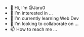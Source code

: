 - 👋 Hi, I’m @Jaru0
- 👀 I’m interested in ...
- 🌱 I’m currently learning Web Dev
- 💞️ I’m looking to collaborate on ...
- 📫 How to reach me ...

<!---
Jaru0/Jaru0 is a ✨ special ✨ repository because its `README.md` (this file) appears on your GitHub profile.
You can click the Preview link to take a look at your changes.
--->
